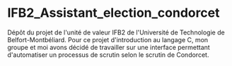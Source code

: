 # IFB2_Assistant_election_condorcet
Dépôt du projet de l'unité de valeur IFB2 de l'Université de Technologie de Belfort-Montbéliard. Pour ce projet d'introduction au langage C, mon groupe et moi avons décidé de travailler sur une interface permettant d'automatiser un processus de scrutin selon le scrutin de Condorcet.
